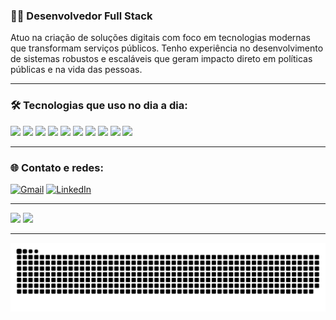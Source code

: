 ### 👨‍💻 Desenvolvedor Full Stack

Atuo na criação de soluções digitais com foco em tecnologias modernas que transformam serviços públicos. Tenho experiência no desenvolvimento de sistemas robustos e escaláveis que geram impacto direto em políticas públicas e na vida das pessoas.

---

### 🛠️ Tecnologias que uso no dia a dia:

<p>
  <img src="https://cdn.jsdelivr.net/gh/devicons/devicon/icons/html5/html5-original.svg" width="40"/>
  <img src="https://cdn.jsdelivr.net/gh/devicons/devicon/icons/css3/css3-original.svg" width="40"/>
  <img src="https://cdn.jsdelivr.net/gh/devicons/devicon/icons/javascript/javascript-original.svg" width="40"/>
  <img src="https://cdn.jsdelivr.net/gh/devicons/devicon/icons/vuejs/vuejs-original.svg" width="40"/>
  <img src="https://cdn.jsdelivr.net/gh/devicons/devicon/icons/react/react-original.svg" width="40"/>
  <img src="https://cdn.jsdelivr.net/gh/devicons/devicon/icons/python/python-original.svg" width="40"/>
  <img src="https://cdn.jsdelivr.net/gh/devicons/devicon/icons/django/django-plain.svg" width="40"/>
  <img src="https://cdn.jsdelivr.net/gh/devicons/devicon/icons/java/java-original.svg" width="40"/>
  <img src="https://cdn.jsdelivr.net/gh/devicons/devicon/icons/postgresql/postgresql-original.svg" width="40"/>
  <img src="https://cdn.jsdelivr.net/gh/devicons/devicon/icons/firebase/firebase-plain.svg" width="40"/>
</p>

---

### 🌐 Contato e redes:

[![Gmail](https://img.shields.io/badge/-Gmail-D14836?style=for-the-badge&logo=gmail&logoColor=white)](mailto:joaoglimasales@gmail.com)
[![LinkedIn](https://img.shields.io/badge/-LinkedIn-0077B5?style=for-the-badge&logo=linkedin&logoColor=white)](https://www.linkedin.com/in/jo%C3%A3o-gabriel-81b2b9267/)

---

<div>
  <img height="160em" src="https://github-readme-stats.vercel.app/api?username=JoaoGabrieloliv&show_icons=true&theme=tokyonight&include_all_commits=true&count_private=true&locale=pt-br"/>
  <img height="160em" src="https://github-readme-stats.vercel.app/api/top-langs/?username=JoaoGabrieloliv&layout=compact&langs_count=7&theme=tokyonight&locale=pt-br"/>
</div>

---

![Snake animation](https://github.com/JoaoGabrieloliv/JoaoGabrieloliv/blob/output/github-contribution-grid-snake.svg)
